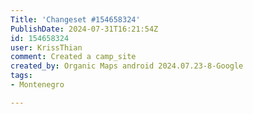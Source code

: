 ```yaml
---
Title: 'Changeset #154658324'
PublishDate: 2024-07-31T16:21:54Z
id: 154658324
user: KrissThian
comment: Created a camp_site
created_by: Organic Maps android 2024.07.23-8-Google
tags:
- Montenegro

---
```

